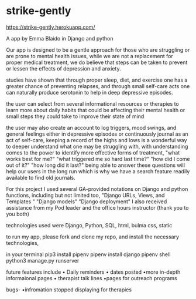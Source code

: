 # strike-gently

https://strike-gently.herokuapp.com/

A app by Emma Blaido in Django and python

Our app is designed to be a gentle approach for those who are struggling or are prone to mental health issues, while we are not a replacement for proper medical treatment, we do believe that steps can be taken to prevent or lessen the effects of depression and anxiety.

studies have shown that through proper sleep, diet, and exercise one has a greater chance of preventing relapses, and through small self-care acts one can naturally produce serotonin to help in deep depressive episodes.

the user can select from several informational resources or therapies to learn more about daily habits that could be affecting their mental health or small steps they could take to improve their state of mind 

the user may also create an account to log triggers, mood swings, and general feelings either in depressive episodes or continuously journal as an act of self-care, keeping a record of the highs and lows is a wonderful way to deeper understand what one may be struggling with, with understanding comes to the power to identify more effective forms of treatment, "what works best for me?" "what triggered me so hard last time?" "how did I come out of it?" "how long did it last?" being able to answer these questions will help our users in the long run which is why we have a search feature readily available to find old journals.


For this project I used several GA-provided notations on Django and python functions, including but not limited too, "Django URLs, Views, and Templates " "Django models" "Django deployment" I also received assistance from my Pod leader and the office hours instructor (thank you to you both) 

technologies used were Django, Python, SQL, html, bulma css, static 

to run my app, please fork and clone my repo, and install the necessary technologies, 

in your terminal
pip3 install pipenv 
pipenv install django 
pipenv shell
python3 manage.py runserver

future features include 
• Daily reminders 
• dates posted 
•more in-depth informaional pages 
• therapist talk lines 
•pages for outreach programs 


bugs- 
•infromation stopped displaying for therapies